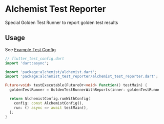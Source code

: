 # Alchemist Test Reporter

Special Golden Test Runner to report golden test results

## Usage

See [Example Test Config](/apps/sandbox/test/flutter_test_config.dart)

```dart
// flutter_test_config.dart
import 'dart:async';

import 'package:alchemist/alchemist.dart';
import 'package:alchemist_test_reporter/alchemist_test_reporter.dart';

Future<void> testExecutable(FutureOr<void> Function() testMain) {
  goldenTestRunner = GoldenTestRunnerWithReports(inner: goldenTestRunner);

  return AlchemistConfig.runWithConfig(
    config: const AlchemistConfig(),
    run: () async => await testMain(),
  );
}

```